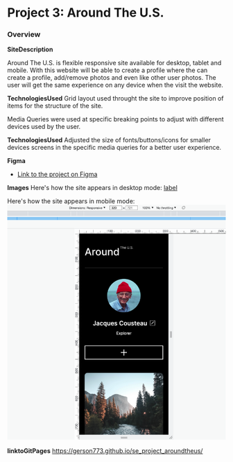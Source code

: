 # Project 3: Around The U.S.

### Overview

**SiteDescription**

Around The U.S. is flexible responsive site available for desktop, tablet and mobile. With this website will be able to create a profile where the can create a profile, add/remove photos and even like other user photos. The user will get the same experience on any device when the visit the website.

**TechnologiesUsed**
Grid layout used throught the site to improve position of items for the structure of the site.

Media Queries were used at specific breaking points to adjust with different devices used by the user.

**TechnologiesUsed**
Adjusted the size of fonts/buttons/icons for smaller devices screens in the specific media queries for a better user experience.

**Figma**

- [Link to the project on Figma](https://www.figma.com/file/ii4xxsJ0ghevUOcssTlHZv/Sprint-3%3A-Around-the-US?node-id=0%3A1)

**Images**
Here's how the site appears in desktop mode:
[label](images/1080-Screenshot)

Here's how the site appears in mobile mode:
![Alt text](images/mobile-screenshot.png)

**linktoGitPages**
https://gerson773.github.io/se_project_aroundtheus/
